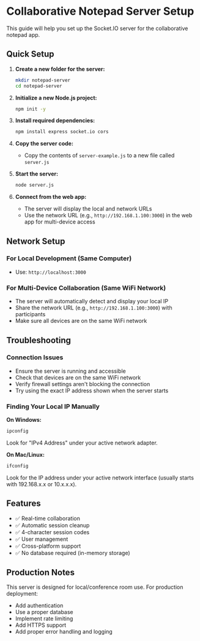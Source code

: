 # Collaborative Notepad Server Setup

This guide will help you set up the Socket.IO server for the collaborative notepad app.

## Quick Setup

1. **Create a new folder for the server:**
   ```bash
   mkdir notepad-server
   cd notepad-server
   ```

2. **Initialize a new Node.js project:**
   ```bash
   npm init -y
   ```

3. **Install required dependencies:**
   ```bash
   npm install express socket.io cors
   ```

4. **Copy the server code:**
   - Copy the contents of `server-example.js` to a new file called `server.js`

5. **Start the server:**
   ```bash
   node server.js
   ```

6. **Connect from the web app:**
   - The server will display the local and network URLs
   - Use the network URL (e.g., `http://192.168.1.100:3000`) in the web app for multi-device access

## Network Setup

### For Local Development (Same Computer)
- Use: `http://localhost:3000`

### For Multi-Device Collaboration (Same WiFi Network)
- The server will automatically detect and display your local IP
- Share the network URL (e.g., `http://192.168.1.100:3000`) with participants
- Make sure all devices are on the same WiFi network

## Troubleshooting

### Connection Issues
- Ensure the server is running and accessible
- Check that devices are on the same WiFi network
- Verify firewall settings aren't blocking the connection
- Try using the exact IP address shown when the server starts

### Finding Your Local IP Manually
**On Windows:**
```bash
ipconfig
```
Look for "IPv4 Address" under your active network adapter.

**On Mac/Linux:**
```bash
ifconfig
```
Look for the IP address under your active network interface (usually starts with 192.168.x.x or 10.x.x.x).

## Features

- ✅ Real-time collaboration
- ✅ Automatic session cleanup
- ✅ 4-character session codes
- ✅ User management
- ✅ Cross-platform support
- ✅ No database required (in-memory storage)

## Production Notes

This server is designed for local/conference room use. For production deployment:
- Add authentication
- Use a proper database
- Implement rate limiting
- Add HTTPS support
- Add proper error handling and logging